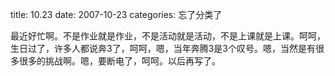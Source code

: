 title: 10.23
date: 2007-10-23
categories: 忘了分类了

最近好忙啊。不是作业就是作业，不是活动就是活动，不是上课就是上课。呵呵，生日过了，许多人都说奔3了，呵呵，嗯，当年奔腾3是3个叹号。嗯，当然是有很多很多的挑战啊。嗯，要断电了，呵呵。以后再写了。
